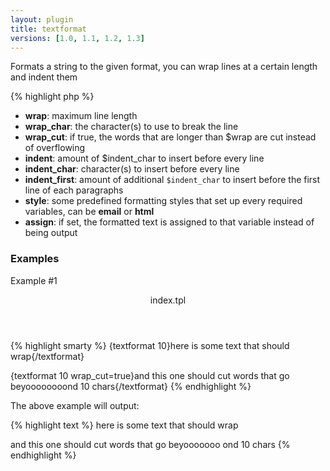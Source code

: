 ```yaml
---
layout: plugin
title: textformat
versions: [1.0, 1.1, 1.2, 1.3]
---
```


Formats a string to the given format, you can wrap lines at a certain length and indent them
<div class="code-box">
{% highlight php %}
<?php
textformat([ int $wrap = 80, [ string $wrap_char = "\r\n", [ string $wrap_cut = false, [ int $indent = 0, [ string $indent_char = " ", [ int $indent_first = 0, [ string $style = "", [ string $assign = "" ]]]]]]]]) 
{% endhighlight %}
</div>

* **wrap**: maximum line length
* **wrap_char**: the character(s) to use to break the line
* **wrap_cut**: if true, the words that are longer than $wrap are cut instead of overflowing
* **indent**: amount of $indent_char to insert before every line
* **indent_char**: character(s) to insert before every line
* **indent_first**: amount of additional `$indent_char` to insert before the first line of each paragraphs
* **style**: some predefined formatting styles that set up every required variables, can be **email** or **html**
* **assign**: if set, the formatted text is assigned to that variable instead of being output


### Examples
Example #1
<div class="code-box">
<header>index.tpl</header>
{% highlight smarty %}
{textformat 10}here is some text that should wrap{/textformat}
 
{textformat 10 wrap_cut=true}and this one should cut words that go beyoooooooond 10 chars{/textformat}
{% endhighlight %}
</div>

The above example will output:
<div class="code-box">
{% highlight text %}
here is
some text
that
should
wrap

and this
one should
cut words
that go
beyooooooo
ond 10
chars
{% endhighlight %}
</div>